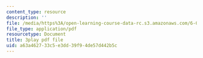 ```yaml
---
content_type: resource
description: ''
file: /media/https%3A/open-learning-course-data-rc.s3.amazonaws.com/6-006-introduction-to-algorithms-fall-2011/a63a462733c5e3dd39f94de57d442b5c_ENyox7kNKeY.pdf
file_type: application/pdf
resourcetype: Document
title: 3play pdf file
uid: a63a4627-33c5-e3dd-39f9-4de57d442b5c
---
```

